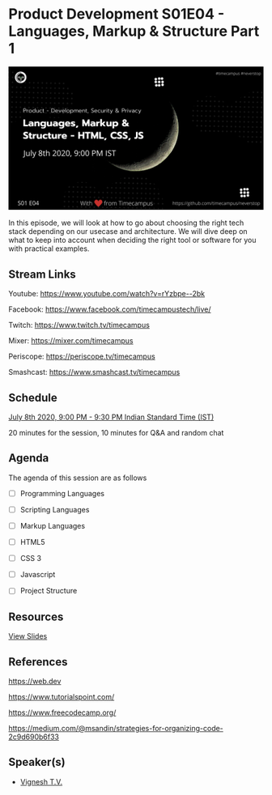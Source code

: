 # Product Development S01E04 - Languages, Markup & Structure Part 1

[![alt text](PD-S01E04.png "Watch/Subscribe to the video")](https://www.youtube.com/watch?v=rYzbpe--2bk)

In this episode, we will look at how to go about choosing the right tech stack depending on our usecase and architecture. We will dive deep on what to keep into account when deciding the right tool or software for you with practical examples.

## Stream Links

Youtube: https://www.youtube.com/watch?v=rYzbpe--2bk

Facebook: https://www.facebook.com/timecampustech/live/

Twitch: https://www.twitch.tv/timecampus

Mixer: https://mixer.com/timecampus

Periscope: https://periscope.tv/timecampus

Smashcast: https://www.smashcast.tv/timecampus

## Schedule

[July 8th 2020, 9:00 PM - 9:30 PM Indian Standard Time (IST)](https://calendar.google.com/event?action=TEMPLATE&tmeid=MGpxN3ZxaG51cHE2cTJnN2xnM3BmZWttNzlfMjAyMDA3MDhUMTUzMDAwWiB0aW1lY2FtcHVzLmNvbV8zaHE0cHRrczBsZTJybmQwajAxbzYwMTRhZ0Bn&tmsrc=timecampus.com_3hq4ptks0le2rnd0j01o6014ag%40group.calendar.google.com)

20 minutes for the session, 10 minutes for Q&A and random chat

## Agenda

The agenda of this session are as follows

- [ ] Programming Languages
- [ ] Scripting Languages
- [ ] Markup Languages
- [ ] HTML5
- [ ] CSS 3
- [ ] Javascript
- [ ] Project Structure


## Resources

[View Slides](https://docs.google.com/presentation/d/1vGW7dpMUwz4ak6sLogtmH7ccXbU7CV0nhn_l_NBR5bs/edit?usp=sharing)

## References

https://web.dev

https://www.tutorialspoint.com/

https://www.freecodecamp.org/

https://medium.com/@msandin/strategies-for-organizing-code-2c9d690b6f33

## Speaker(s)

- [Vignesh T.V.](http://tvvignesh.com/)